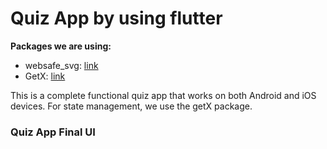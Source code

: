# Quiz App by using flutter


**Packages we are using:**

- websafe_svg: [link](https://pub.dev/packages/websafe_svg)
- GetX: [link](https://pub.dev/packages/get)


This is a complete functional quiz app that works on both Android and iOS devices. For state management, we use the getX package.

### Quiz App Final UI

<!-- ![Preview](/gif.gif) -->
